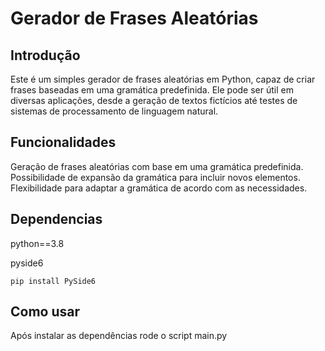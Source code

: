 # Gerador de Frases Aleatórias

## Introdução

Este é um simples gerador de frases aleatórias em Python, capaz de criar frases baseadas em uma gramática predefinida. Ele pode ser útil em diversas aplicações, desde a geração de textos fictícios até testes de sistemas de processamento de linguagem natural.

## Funcionalidades
 Geração de frases aleatórias com base em uma gramática predefinida.
 Possibilidade de expansão da gramática para incluir novos elementos.
 Flexibilidade para adaptar a gramática de acordo com as necessidades.

## Dependencias
 python==3.8
 
 pyside6
 ```
 pip install PySide6 
 ```
 ## Como usar
 Após instalar as dependências rode o script main.py